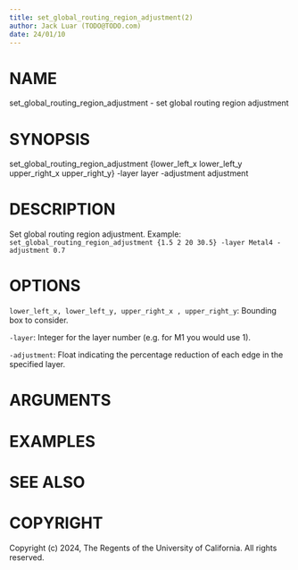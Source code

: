 ```yaml
---
title: set_global_routing_region_adjustment(2)
author: Jack Luar (TODO@TODO.com)
date: 24/01/10
---
```


# NAME

set_global_routing_region_adjustment - set global routing region adjustment

# SYNOPSIS

set_global_routing_region_adjustment
    {lower_left_x lower_left_y upper_right_x upper_right_y}
    -layer layer 
    -adjustment adjustment


# DESCRIPTION

Set global routing region adjustment.
Example: `set_global_routing_region_adjustment {1.5 2 20 30.5} -layer Metal4 -adjustment 0.7`

# OPTIONS

`lower_left_x, lower_left_y, upper_right_x , upper_right_y`:  Bounding box to consider.

`-layer`:  Integer for the layer number (e.g. for M1 you would use 1).

`-adjustment`:  Float indicating the percentage reduction of each edge in the specified layer.

# ARGUMENTS

# EXAMPLES

# SEE ALSO

# COPYRIGHT

Copyright (c) 2024, The Regents of the University of California. All rights reserved.
